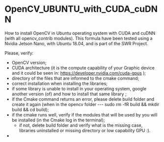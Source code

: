# OpenCV_UBUNTU_with_CUDA_cuDNN

How to install OpenCV in Ubuntu operating system with CUDA and cuDNN (with all opencv_contrib modules).
This formula have been tested using a Nvidia Jetson Nano, with Ubuntu 18.04, and is part of the SWR Project.

Please, verify:
  - OpenCV version;
  - CUDA architecture (it is the compute capability of your Graphic device and it could be seen in: https://developer.nvidia.com/cuda-gpus );
  - directory of the files that are informed to the cmake command;
  - correct installation when installing the libraries;
  - if some library is unable to install in your operating system, google another version (of) and how to install that same library ;
  - if the Cmake command returns an error, please delete build folder and create it again (when in the opencv folder --- sudo rm -fR build && mkdir build && cd build);
  - if the cmake runs well, verify if the modules that will be used by you will be installed (in the Cmake log in the terminal);
      - if not, delete build folder and verify what is the missing case, libraries uninstalled or missing directory or low capability GPU :).
  - 
